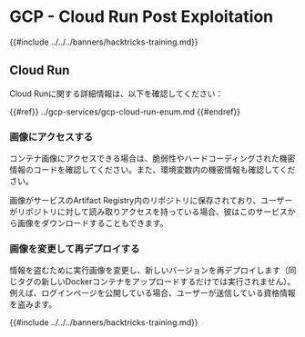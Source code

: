 # GCP - Cloud Run Post Exploitation

{{#include ../../../banners/hacktricks-training.md}}

## Cloud Run

Cloud Runに関する詳細情報は、以下を確認してください：

{{#ref}}
../gcp-services/gcp-cloud-run-enum.md
{{#endref}}

### 画像にアクセスする

コンテナ画像にアクセスできる場合は、脆弱性やハードコーディングされた機密情報のコードを確認してください。また、環境変数内の機密情報も確認してください。

画像がサービスのArtifact Registry内のリポジトリに保存されており、ユーザーがリポジトリに対して読み取りアクセスを持っている場合、彼はこのサービスから画像をダウンロードすることもできます。

### 画像を変更して再デプロイする

情報を盗むために実行画像を変更し、新しいバージョンを再デプロイします（同じタグの新しいDockerコンテナをアップロードするだけでは実行されません）。例えば、ログインページを公開している場合、ユーザーが送信している資格情報を盗みます。

{{#include ../../../banners/hacktricks-training.md}}
